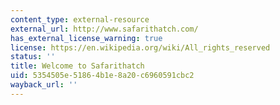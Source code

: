 ```yaml
---
content_type: external-resource
external_url: http://www.safarithatch.com/
has_external_license_warning: true
license: https://en.wikipedia.org/wiki/All_rights_reserved
status: ''
title: Welcome to Safarithatch
uid: 5354505e-5186-4b1e-8a20-c6960591cbc2
wayback_url: ''
---
```

